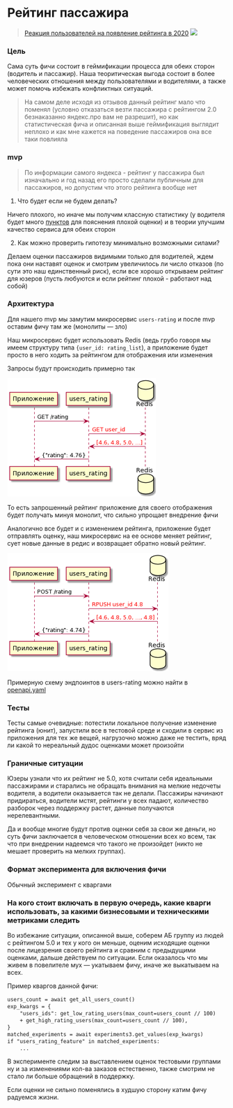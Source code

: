 
# Рейтинг пассажира


>[Реакция пользователей на появление рейтинга в 2020](https://habr.com/ru/post/490746/)
![](https://hsto.org/getpro/habr/post_images/000/a73/409/000a73409d8cf3b4baf5b6690439681b.png)

### Цель

Сама суть фичи состоит в геймификации процесса для обеих сторон (водитель и пассажир).
Наша теоритическая выгода состоит в более человеческих отношения между пользователями и водителями, а 
также может помочь избежать конфликтных ситуаций.

>На самом деле исходя из отзывов данный рейтинг мало что поменял 
> (условно отказаться везти пассажира с рейтингом 2.0 безнаказанно яндекс.про вам не разрешит),
>  но как статистическая фича и описанная выше геймификация выглядит неплохо и как мне кажется
> на поведение пассажиров она все таки повлияла

### mvp

>По информации самого яндекса - рейтинг у пассажира был изначально и год назад
>его просто сделали публичным для пассажиров, но допустим что этого рейтинга вообще нет

1) Что будет если не будем делать?

Ничего плохого, но иначе мы получим классную статистику 
(у водителя будет много [пунктов](https://hsto.org/getpro/habr/post_images/0cc/a0b/466/0cca0b46618a5e1f91a67996c73c58a1.png) для пояснения плохой оценки) и в теории
улучшим качество сервиса для обеих сторон

2) Как можно проверить гипотезу минимально возможными силами?

Делаем оценки пассажиров видимыми только для водителей, ждем пока они
наставят оценок и смотрим увеличилось ли число отказов 
(по сути это наш единственный риск), если все хорошо открываем рейтинг для юзеров
(пусть любуются и если рейтинг плохой - работают над собой)


### Архитектура

Для нашего mvp мы замутим микросервис `users-rating` и после mvp оставим фичу там же 
(монолиты — зло)

Наш микросервис будет использовать Redis (ведь грубо говоря мы имеем структуру типа `{user_id: rating_list`), 
а приложение будет просто в него ходить за рейтингом для отображения или изменения

Запросы будут происходить примерно так

![](./assets/schema_api.png)

То есть запрошенный рейтинг приложение для своего отображения будет 
получать минуя монолит, что сильно упрощает внедрение фичи

Аналогично все будет и с изменением рейтинга, приложение будет отправлять оценку,
наш микросервис на ее основе меняет рейтинг, сует новые данные в редис и возвращает обратно новый рейтинг.

![](./assets/schema_api2.png)


Примерную схему эндпоинтов в users-rating можно найти в [openapi.yaml](./assets/openapi.yaml)


### Тесты

Тесты самые очевидные: потестили локальное получение изменение рейтинга (юнит), запустили все в тестовой среде и сходили
в сервис из приложения для тех же вещей, нагрузочно можно даже не тестить, вряд ли какой то нереальный дудос оценками может произойти

### Граничные ситуации

Юзеры узнали что их рейтинг не 5.0, хотя считали себя идеальными пассажирами и старались
не обращать внимания на мелкие недочеты водителя, а водители оказывается так не делали. Пассажиры начинают 
придираться, водители мстят, рейтинги у всех падают, количество разборок через поддержку растет, данные получаются нерелевантными.

Да и вообще многие будут против оценки себя за свои же деньги, но суть фичи заключается в человеческом отношении всех ко всем,
так что при внедрении надеемся что такого не произойдет (никто не мешает проверить на мелких группах).


### Формат эксперимента для включения фичи

Обычный эксперимент с кваргами

### На кого стоит включать в первую очередь, какие кварги использовать, за какими бизнесовыми и техническими метриками следить

Во избежание ситуации, описанной выше, соберем АБ группу из людей с рейтингом 5.0 и тех у кого он меньше,
оценим исходящие оценки после лицезрения своего рейтинга и сравним с предыдущими оценками, дальше действуем по ситуации.
Если оказалось что мы живем в повелителе мух — укатываем фичу, иначе же выкатываем на всех.


Пример кваргов данной фичи:

```python3
users_count = await get_all_users_count()
exp_kwargs = {
    "users_ids": get_low_rating_users(max_count=users_count // 100)
    + get_high_rating_users(max_count=users_count // 100),
}
matched_experiments = await experiments3.get_values(exp_kwargs)
if "users_rating_feature" in matched_experiments:
    ...

```


В эксперименте следим за выставлением оценок тестовыми группами ну и за 
изменениями кол-ва заказов естественно, также смотрим не стало ли больше обращений
в поддержку.

Если оценки не сильно поменялись в худшую сторону катим фичу радуемся жизни.

